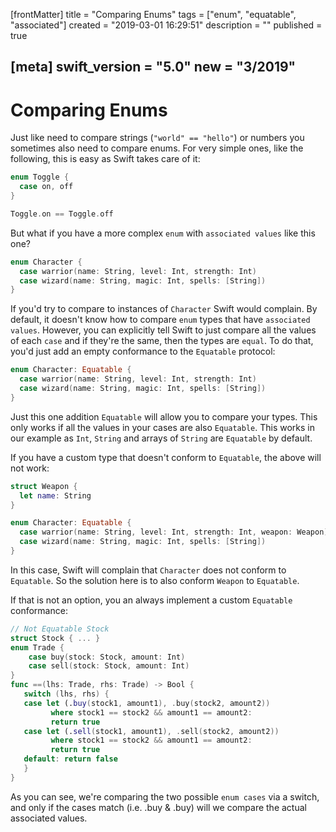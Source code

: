 [frontMatter]
title = "Comparing Enums"
tags = ["enum", "equatable", "associated"]
created = "2019-03-01 16:29:51"
description = ""
published = true

[meta]
swift_version = "5.0"
new = "3/2019"
---

# Comparing Enums

Just like need to compare strings (`"world" == "hello"`) or numbers you sometimes also need to compare enums. For very simple ones, like the following, this is easy as Swift takes care of it:

``` Swift
enum Toggle {
  case on, off
}

Toggle.on == Toggle.off
```

But what if you have a more complex `enum` with `associated values` like this one?

``` Swift
enum Character {
  case warrior(name: String, level: Int, strength: Int)
  case wizard(name: String, magic: Int, spells: [String])
}
```

If you'd try to compare to instances of `Character` Swift would complain. By default, it doesn't know how to compare `enum` types that have `associated values`. However, you can explicitly tell Swift to just compare all the values of each `case` and if they're the same, then the types are `equal`. To do that, you'd just add an empty conformance to the `Equatable` protocol:

``` Swift
enum Character: Equatable {
  case warrior(name: String, level: Int, strength: Int)
  case wizard(name: String, magic: Int, spells: [String])
}
```

Just this one addition `Equatable` will allow you to compare your types. This only works if all the values in your cases are also `Equatable`. This works in our example as `Int`, `String` and arrays of `String` are `Equatable` by default.

If you have a custom type that doesn't conform to `Equatable`, the above will not work:

``` Swift
struct Weapon { 
  let name: String 
}

enum Character: Equatable {
  case warrior(name: String, level: Int, strength: Int, weapon: Weapon)
  case wizard(name: String, magic: Int, spells: [String])
}
```

In this case, Swift will complain that `Character` does not conform to `Equatable`. So the solution here is to also conform `Weapon` to `Equatable`. 

If that is not an option, you an always implement a custom `Equatable` conformance:

``` Swift
// Not Equatable Stock
struct Stock { ... }
enum Trade {
    case buy(stock: Stock, amount: Int)
    case sell(stock: Stock, amount: Int)
}
func ==(lhs: Trade, rhs: Trade) -> Bool {
   switch (lhs, rhs) {
   case let (.buy(stock1, amount1), .buy(stock2, amount2))
         where stock1 == stock2 && amount1 == amount2:
         return true
   case let (.sell(stock1, amount1), .sell(stock2, amount2))
         where stock1 == stock2 && amount1 == amount2:
         return true
   default: return false
   }
}
```

As you can see, we\'re comparing the two possible `enum cases` via a
switch, and only if the cases match (i.e. .buy & .buy) will we compare
the actual associated values.

